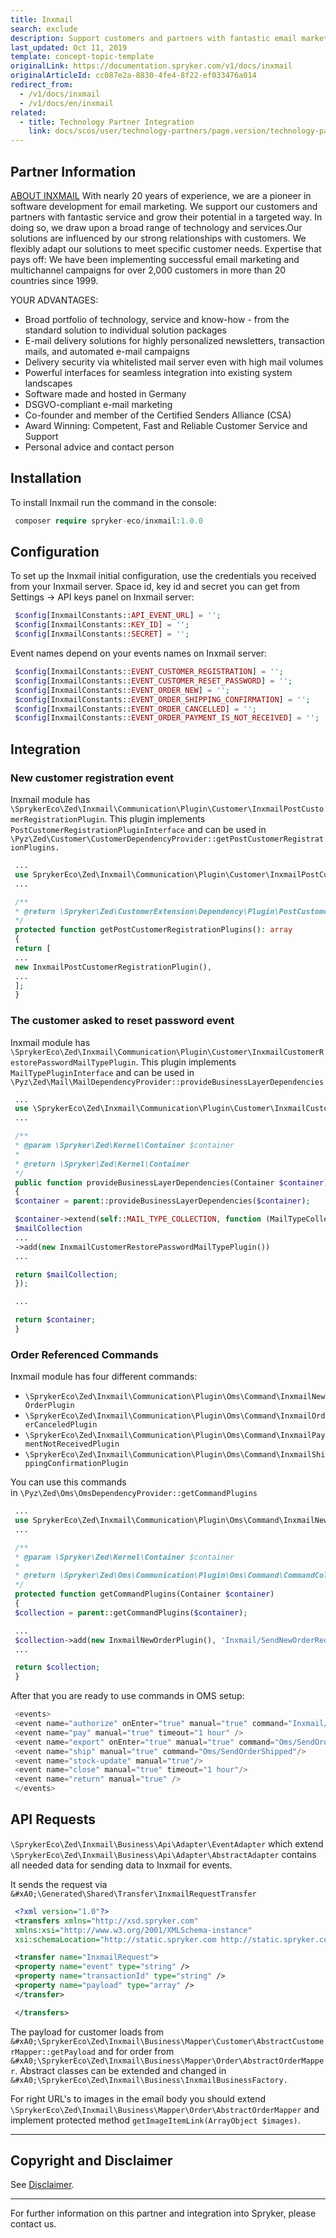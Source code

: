 ```yaml
---
title: Inxmail
search: exclude
description: Support customers and partners with fantastic email marketing service and grow their potential in a targeted way by integrating Inxmail into spryker Commerce OS.
last_updated: Oct 11, 2019
template: concept-topic-template
originalLink: https://documentation.spryker.com/v1/docs/inxmail
originalArticleId: cc087e2a-8830-4fe4-8f22-ef033476a014
redirect_from:
  - /v1/docs/inxmail
  - /v1/docs/en/inxmail
related:
  - title: Technology Partner Integration
    link: docs/scos/user/technology-partners/page.version/technology-partners.html
---
```


## Partner Information

[ABOUT INXMAIL](https://www.inxmail.com)
With nearly 20 years of experience, we are a pioneer in software development for email marketing. We support our customers and partners with fantastic service and grow their potential in a targeted way. In doing so, we draw upon a broad range of technology and services.Our solutions are influenced by our strong relationships with customers. We flexibly adapt our solutions to meet specific customer needs. Expertise that pays off: We have been implementing successful email marketing and multichannel campaigns for over 2,000 customers in more than 20 countries since 1999. 

YOUR ADVANTAGES:

* Broad portfolio of technology, service and know-how - from the standard solution to individual solution packages
* E-mail delivery solutions for highly personalized newsletters, transaction mails, and automated e-mail campaigns
* Delivery security via whitelisted mail server even with high mail volumes
* Powerful interfaces for seamless integration into existing system landscapes
* Software made and hosted in Germany
* DSGVO-compliant e-mail marketing
* Co-founder and member of the Certified Senders Alliance (CSA)
* Award Winning: Competent, Fast and Reliable Customer Service and Support
* Personal advice and contact person 

## Installation

To install Inxmail run the command in the console:
```php
 composer require spryker-eco/inxmail:1.0.0
 ```

## Configuration

To set up the Inxmail initial configuration, use the credentials you received from your Inxmail server. Space id, key id and secret you can get from Settings → API keys panel on Inxmail server:
```php
 $config[InxmailConstants::API_EVENT_URL] = '';
 $config[InxmailConstants::KEY_ID] = '';
 $config[InxmailConstants::SECRET] = '';
 ```

Event names depend on your events names on Inxmail server:
```php
 $config[InxmailConstants::EVENT_CUSTOMER_REGISTRATION] = '';
 $config[InxmailConstants::EVENT_CUSTOMER_RESET_PASSWORD] = '';
 $config[InxmailConstants::EVENT_ORDER_NEW] = '';
 $config[InxmailConstants::EVENT_ORDER_SHIPPING_CONFIRMATION] = '';
 $config[InxmailConstants::EVENT_ORDER_CANCELLED] = '';
 $config[InxmailConstants::EVENT_ORDER_PAYMENT_IS_NOT_RECEIVED] = '';
 ```

## Integration

### New customer registration event

Inxmail module has `\SprykerEco\Zed\Inxmail\Communication\Plugin\Customer\InxmailPostCustomerRegistrationPlugin`. This plugin implements `PostCustomerRegistrationPluginInterface` and can be used in `\Pyz\Zed\Customer\CustomerDependencyProvider::getPostCustomerRegistrationPlugins.`

```php
 ...
 use SprykerEco\Zed\Inxmail\Communication\Plugin\Customer\InxmailPostCustomerRegistrationPlugin
 ...

 /**
 * @return \Spryker\Zed\CustomerExtension\Dependency\Plugin\PostCustomerRegistrationPluginInterface[]
 */
 protected function getPostCustomerRegistrationPlugins(): array
 {
 return [
 ...
 new InxmailPostCustomerRegistrationPlugin(),
 ...
 ];
 }
 ```

### The customer asked to reset password event

Inxmail module has `\SprykerEco\Zed\Inxmail\Communication\Plugin\Customer\InxmailCustomerRestorePasswordMailTypePlugin`. This plugin implements `MailTypePluginInterface` and can be used in `\Pyz\Zed\Mail\MailDependencyProvider::provideBusinessLayerDependencies`

```php
 ...
 use \SprykerEco\Zed\Inxmail\Communication\Plugin\Customer\InxmailCustomerRestorePasswordMailTypePlugin;
 ...

 /**
 * @param \Spryker\Zed\Kernel\Container $container
 *
 * @return \Spryker\Zed\Kernel\Container
 */
 public function provideBusinessLayerDependencies(Container $container)
 {
 $container = parent::provideBusinessLayerDependencies($container);

 $container->extend(self::MAIL_TYPE_COLLECTION, function (MailTypeCollectionAddInterface $mailCollection) {
 $mailCollection
 ...
 ->add(new InxmailCustomerRestorePasswordMailTypePlugin())
 ...

 return $mailCollection;
 });

 ...

 return $container;
 }
 ```

### Order Referenced Commands

Inxmail module has four different commands:

* `\SprykerEco\Zed\Inxmail\Communication\Plugin\Oms\Command\InxmailNewOrderPlugin`
* `\SprykerEco\Zed\Inxmail\Communication\Plugin\Oms\Command\InxmailOrderCanceledPlugin`
* `\SprykerEco\Zed\Inxmail\Communication\Plugin\Oms\Command\InxmailPaymentNotReceivedPlugin`
* `\SprykerEco\Zed\Inxmail\Communication\Plugin\Oms\Command\InxmailShippingConfirmationPlugin`

You can use this commands in `\Pyz\Zed\Oms\OmsDependencyProvider::getCommandPlugins`
```php
 ...
 use SprykerEco\Zed\Inxmail\Communication\Plugin\Oms\Command\InxmailNewOrderPlugin;
 ...

 /**
 * @param \Spryker\Zed\Kernel\Container $container
 *
 * @return \Spryker\Zed\Oms\Communication\Plugin\Oms\Command\CommandCollection
 */
 protected function getCommandPlugins(Container $container)
 {
 $collection = parent::getCommandPlugins($container);

 ...
 $collection->add(new InxmailNewOrderPlugin(), 'Inxmail/SendNewOrderRequest');
 ...

 return $collection;
 }
 ```

After that you are ready to use commands in OMS setup:
```php
 <events>
 <event name="authorize" onEnter="true" manual="true" command="Inxmail/SendNewOrderRequest"/>
 <event name="pay" manual="true" timeout="1 hour" />
 <event name="export" onEnter="true" manual="true" command="Oms/SendOrderConfirmation"/>
 <event name="ship" manual="true" command="Oms/SendOrderShipped"/>
 <event name="stock-update" manual="true"/>
 <event name="close" manual="true" timeout="1 hour"/>
 <event name="return" manual="true" />
 </events>
 ```

## API Requests

`\SprykerEco\Zed\Inxmail\Business\Api\Adapter\EventAdapter` which extend `\SprykerEco\Zed\Inxmail\Business\Api\Adapter\AbstractAdapter` contains all needed data for sending data to Inxmail for events.

It sends the request via `&#xA0;\Generated\Shared\Transfer\InxmailRequestTransfer`
```xml
 <?xml version="1.0"?>
 <transfers xmlns="http://xsd.spryker.com"
 xmlns:xsi="http://www.w3.org/2001/XMLSchema-instance"
 xsi:schemaLocation="http://static.spryker.com http://static.spryker.com/transfer-01.xsd">

 <transfer name="InxmailRequest">
 <property name="event" type="string" />
 <property name="transactionId" type="string" />
 <property name="payload" type="array" />
 </transfer>

 </transfers>
 ```

The payload for customer loads from `&#xA0;\SprykerEco\Zed\Inxmail\Business\Mapper\Customer\AbstractCustomerMapper::getPayload` and for order from `&#xA0;\SprykerEco\Zed\Inxmail\Business\Mapper\Order\AbstractOrderMapper`. Abstract classes can be extended and changed in `&#xA0;\SprykerEco\Zed\Inxmail\Business\InxmailBusinessFactory.`

For right URL's to images in the email body you should extend `\SprykerEco\Zed\Inxmail\Business\Mapper\Order\AbstractOrderMapper` and implement protected method `getImageItemLink(ArrayObject $images)`.

---

## Copyright and Disclaimer

See [Disclaimer](https://github.com/spryker/spryker-documentation).

---
For further information on this partner and integration into Spryker, please contact us.

<div class="hubspot-forms hubspot-forms--docs">
<div class="hubspot-form" id="hubspot-partners-1">
            <div class="script-embed" data-code="
                                            hbspt.forms.create({
				                                portalId: '2770802',
				                                formId: '163e11fb-e833-4638-86ae-a2ca4b929a41',
              	                                onFormReady: function() {
              		                                const hbsptInit = new CustomEvent('hbsptInit', {bubbles: true});
              		                                document.querySelector('#hubspot-partners-1').dispatchEvent(hbsptInit);
              	                                }
				                            });
            "></div>
</div>
</div>

